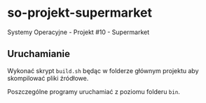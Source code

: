 # so-projekt-supermarket
Systemy Operacyjne - Projekt #10 - Supermarket

## Uruchamianie
Wykonać skrypt `build.sh` będąc w folderze głównym projektu aby skompilować pliki źródłowe.

Poszczególne programy uruchamiać z poziomu folderu `bin`.
